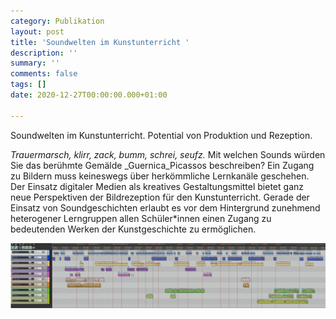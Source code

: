 ```yaml
---
category: Publikation
layout: post
title: 'Soundwelten im Kunstunterricht '
description: ''
summary: ''
comments: false
tags: []
date: 2020-12-27T00:00:00.000+01:00

---
```

Soundwelten im Kunstunterricht. Potential von Produktion und Rezeption. 

_Trauermarsch, klirr, zack, bumm, schrei, seufz._ Mit welchen Sounds würden Sie das berühmte Gemälde _Guernica_Picassos beschreiben? Ein Zugang zu Bildern muss keineswegs über herkömmliche Lernkanäle geschehen. Der Einsatz digitaler Medien als kreatives Gestaltungsmittel bietet ganz neue Perspektiven der Bildrezeption für den Kunstunterricht. Gerade der Einsatz von Soundgeschichten erlaubt es vor dem Hintergrund zunehmend heterogener Lerngruppen allen Schüler*innen einen Zugang zu bedeutenden Werken der Kunstgeschichte zu ermöglichen.

![](/uploads/verlauf_spur.jpg)